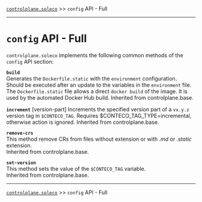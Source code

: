 [`controlplane.soleco`](../README.md) >> `config` API - Full

-----

# `config` API - Full

`controlplane.soleco` implements the following common methods of the `config` API section:

__`build`__  
Generates the `Dockerfile.static` with the `environment` configuration.  
Should be executed after an update to the variables in the `environment` file.  
The `Dockerfile.static` file allows a direct `docker build` of the image. It is used by the automated Docker Hub build.
Inherited from controlplane.base.

__`increment`__  [version-part]
Increments the specified version part of a `vx.y.z` version tag in `$CONTECO_TAG`.
Requires $CONTECO_TAG_TYPE=incremental, otherwise action is ignored.
Inherited from controlplane.base.

__`remove-crs`__  
This method remove CRs from files without extension or with _.md_ or _.static_ extension.  
Inherited from controlplane.base.

__`set-version`__  
This method sets the value of the `$CONTECO_TAG` variable.  
Inherited from controlplane.base.

-----
[`controlplane.soleco`](../README.md) >> `config` API - Full
